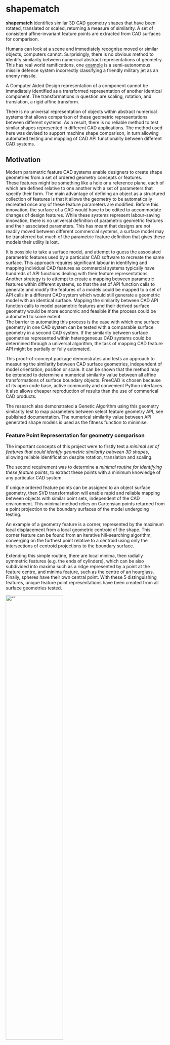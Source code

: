 
# shapematch

**shapematch** identifies similar 3D CAD geometry shapes that have been rotated, translated or scaled, returning a measure of similarity. A set of consistent affine-invariant feature points are extracted from CAD surfaces for comparison.

Humans can look at a scene and immediately recognise moved or similar objects, computers cannot. Surprisingly, there is no obvious method to identify similarity between numerical abstract representations of geometry. 
This has real world ramifications, one [example](http://web.archive.org/web/20230309122240/https://www.brookings.edu/techstream/understanding-the-errors-introduced-by-military-ai-applications/) is a semi-autonomous missile defence system incorrectly classifying a friendly military jet as an enemy missile.

A Computer Aided Design representation of a component cannot be immediately identified as a transformed representation of another identical component. The transformations in question are scaling, rotation, and translation, a rigid affine transform. 

There is no universal representation of objects within abstract numerical systems that allows comparison of these geometric representations between different systems. 
As a result, there is no reliable method to test similar shapes represented in different CAD applications. The method used here was devised to support machine shape comparison, in turn allowing automated testing and mapping of CAD API functionality between different CAD systems.

## Motivation

Modern parametric feature CAD systems enable designers to create shape geometries from a set of ordered geometry concepts or features.   
These features might be something like a hole or a reference plane, each of which are defined relative to one another with a set of parameters that specify their form. 
The main advantage of defining an object as a structured collection of features is that it allows the geometry to be automatically recreated once any of these feature parameters are modified. 
Before this innovation, the surface of a CAD would have to be edited to accommodate changes of design features. 
While these systems represent labour-saving innovation, there is no universal definition of parametric geometric features and their associated parameters. 
This has meant that designs are not readily moved between different commercial systems, a surface model may be transferred but much of the parametric feature definition that gives these models their utility is lost. 

It is possible to take a surface model, and attempt to guess the associated parametric features used by a particular CAD software to recreate the same surface. 
This approach requires significant labour in identifying and mapping individual CAD features as commercial systems typically have hundreds of API functions dealing with their feature representations. 
Another strategy is to attempt to create a mapping between parametric features within different systems, so that the set of API function calls to generate and modify the features of a models could be mapped to a set of API calls in a different CAD system which would still generate a geometric model with an identical surface. 
Mapping the similarity between CAD API function calls to model parametric features and their derived surface geometry would be more economic and feasible if the process could be automated to some extent.   
The barrier to automating this process is the ease with which one surface geometry in one CAD system can be tested with a comparable surface geometry in a second CAD system. 
If the similarity between surface geometries represented within heterogeneous CAD systems could be determined through a universal algorithm, the task of mapping CAD feature API might be partially or fully automated.   

This proof-of-concept package demonstrates and tests an approach to measuring the similarity between CAD surface geometries, independent of model orientation, position or scale. 
It can be shown that the method may be extended to determine a numerical similarity value between all affine transformations of surface boundary objects. 
FreeCAD is chosen because of its open code base, active community and convenient Python interfaces. It also allows cheaper reproduction of results than the use of commerical CAD products.

The research also demonstrated a Genetic Algorithm using this geometry similarity test to map parameters between select feature geometry API, see published documentation. 
The numerical similarity value between API generated shape models is used as the fitness function to minimise.



### Feature Point Representation for geometry comparison

The important concepts of this project were to firstly test a *minimal set of features that could identify geometric similarity between 3D shapes*, allowing reliable identification despite rotation, translation and scaling. 

The second requirement was to determine a *minimal routine for identifying these feature points*, to extract these points with a minimum knowledge of any particular CAD system.

If unique ordered feature points can be assigned to an object surface geometry, then SVD transformation will enable rapid and reliable mapping between objects with similar point sets, independent of the CAD environment. This minimal method relies on Cartensian points returned from a point projection to the boundary surfaces of the model undergoing testing.

An example of a geometry feature is a corner, represented by the maximum local displacement from a local geometric centroid of the shape. This corner feature can be found from an iterative hill-searching algorithm, converging on the furthest point relative to a centroid using only the intersections of centroid projections to the boundary surface.

Extending this simple routine, there are local minima, then radially symmetric features (e.g. the ends of cylinders), which can be also subdivided into maxima such as a ridge represented by a point at the feature centre, and minima feature, such as the centre of an hourglass. Finally, spheres have their own central point. With these 5 distinguishing features, unique feature point representations have been created from all surface geometries tested.

<img src=./docs/images/FeatureTypes.png alt= “” width=60% height=60%>

*Geometric surface showing feature points, ordered from top to bottom as,*
- *yellow: feature maxima centre,* 
- *magenta:feature minima point,*
- *green: feature minima centre,*
- *orange: sphere centre,*
- *green: feature minima centre,*
- *blue: feature maxima centre*


Increasing geometric complexity of a shape provides a more unique model representation, with more individual feature points and consequently a more reliable comparison. This is convenient as it allows a limited model set to test the applicability of the method. The original research used the primitive shape benchmark library published by the US National Design Repository to allow direct comparison with other techniques (see below).

The points in this feature point representation are preserved through object rotation, translation and uniform scaling operations. A unique helical ordering of these points allows the rotational matrix and translation vector to be derived from a Singular Value Decomposition operation, this represents a significant improvement in accuracy and speed over comparable techniques. 

<img src=./docs/images/ChiralityOrder1.png alt= “” width=50% height=50%>

*Find the most unique point, create an axis from this point to the centroid, then organise all other points in a spiral around this axis.*

An SVD decomposition of feature points in a source object and a target object returns a rotation and translation transform. By recording the deviation of points sampled from the source surface and transformed to the target surface, it is possible to generate an accurate statistical probability of shape similarity.

<img src=./docs/images/Cartoon5.png alt= “” width=50% height=50%>

*Transform random source points (stars) to target model, and test deviation from model surface.*

As the displacement of feature points from the local model centroid are preserved under scaling, rotation and translation (footnote affine transformation also includes shearing along various axes, and extra processing step), these values can be formed into a histogram to make rapid comparison with similar histograms of other geometries. These feature points are further ordered by type, whether representing surface maxima, surface minima, centrepoints of rotationally-symmetric features or spheres.

<img src=./docs/images/AlgFlowchart.png alt= “” width=60% height=60%>

*Shape matching algorithm*

Further details available at,

## Documentation

[Borland, T.D., 2019. An automated method mapping parametric features between computer aided design software (Doctoral dissertation, Brunel University London).](https://bura.brunel.ac.uk/bitstream/2438/19184/1/FulltextThesis.pdf)

## Installation

This version uses the open-source [FreeCAD](https://wiki.freecad.org/Download) 3D computer aided design geometry engine, alongside the 3D graphics libraries used with the software (PySide2, pivy, coin). 
Under Microsoft Windows, the FreeCAD directory is presumed to be,

    C:\Program Files\FreeCAD*\

Under Debian, Ubuntu Linux, 

    /usr/lib/freecad

**shapeMatch** has been tested with Ubuntu 20.04.5 LTS & FreeCAD 0.20.2, the most trouble-free installation is via Debian Advanced Package Tool, which also allows installation of a compatible pivy library.
See [official FreeCAD docs](https://wiki.freecad.org/Installing_on_Linux)
[See also](https://pkgs.org/download/python3-pivy)

```bash
$ sudo apt-get update
$ sudo apt-get install freecad
$ sudo apt-get install python3-pivy
```

The AppImage squashfs package also tested, but requires that the package is unpacked and pathnames set. 
Ubuntu snaps FreeCAD 0.20.2 installation does not load local Python site-packages or FreeCAD python objects.
The directory location of FreeCAD python interfaces and local site-packages is added to the python PATH environment variable. 
Libraries required for Open Inventor visual display are installed within the FreeCAD installation, use PySide2 rather than PyQt5 with FreeCAD 0.20.


Clone the project to a local directory to repeat tests using the NIST/Drexel CAD STEP data

```bash
$ git clone https://github.com/USERNAME/shapematch
```

### Library installation

The universal Python PyPI package index only lists an outdated version of the python coin3D binding, **pivy 0.3.0**. 
FreeCAD and the FreeCAD Graphic User Interface is sensitive to library versions used in compilation, PySide2, PyQt, Pivy.
While a virtual environment would be the ideal approach, Pipenv is unsuited to a distribution mixing Python and version-sensitive C++ libraries.  
Anaconda/conda provides a suitable distribution environment but does not host stable distributions at the time of writing. 


The Python environment path is updated in Windows to reflect the default path of the FreeCAD binary files and associated graphics libraries.
```python
FreeCADPATH = r"C:\Program Files\FreeCAD*\bin"
```

Under Ubuntu, the default system-wide installation functions correctly (tested Ubuntu 20.04.5 LTS with FreeCAD 0.20.2, Python 3.8)

```python
FreeCADPATH = r"/usr/lib/freecad/bin"
PythonPackagePATH = r"/usr/lib/freecad-python3/lib"
```

The [AppImage](https://github.com/FreeCAD/FreeCAD-Bundle/releases/tag/0.20.2) version tested also works when installed with the AppImageLauncher package and the squashfs filesystem is extracted.  
(FreeCAD_0.20.2-2022-12-27-conda-Linux-x86_64-py310_529d628153ed2b233333ba5cef519383.AppImage)

```python
FreeCADPATH = r"/home/LOCAL_USER/Applications/FreeCAD_SQUASHFS_ROOT/usr/bin"
PythonPackagePATH = r"/home/LOCAL_USER/Applications/FreeCAD_SQUASHFS_ROOT/usr/lib/python3.1/site-packages"
```

## Usage

The shapeMatch package can be run from a terminal command line, two functions are available,

```bash
$ python -m shapematch singlePRtest -I /path/to/shape/STEP/files
```

**singletest** selects three STEP CAD files, all rotated, scaled and positioned at random. The designated negative model is a different shape than the source and positive model. 

Each of these three CAD models are converted to feature point representations, so that a similarity comparison of the source model against the positive and negative models can be tested. The feature point object files are saved, as are the comparison metrics. The FreeCAD geometry engine is invoked through an external python interface rather than the script running within the internal FreeCAD python scripting interpreter.

The command line has options to provide the path to the output directory where the generated feature point representations are saved (**-O**), the input directory containing the STEP models (**-I**), alternatively, the paths to specified source, negative and positive STEP files may be individually specified (**-sf**, **-nf**, **-pf**). Comparison metrics are saved as a comma-seperated value file, if a file already exists it is updated. The CSV file name may be optionally specified (**-of**). 

The topographic schema uses simple feature points such as the centre of radially symmetric features and the local extrema relative to the shape centroid. The process of locating these points can be followed (and debugged) from a 3D CAD representation saved as an Open Inventor scenegraph file. This file is created with the **-s2** flag. A scenegraph file of the source, positive and negative files under comparison may be saved wth the **-s** flag.

Each operation of the **singletest** creates three feature point representation objects corresponding to the source, positive and negative STEP files used. Once a number of these object feature point representations have been created and saved as files, they may be used to demonstrate the speed and accuracy of similarity matching using this representation.


```bash
$ python -m shapematch multitest -I /path/to/shape/object/files
```

**multitest** performs a similarity comparison over all feature point representation models within a specified input directory (**-I**). This process generates a CSV output file which may be explicitly named (**-of**), and a python object file containing similar data, which may be saved with a custom filename following the **-obf** flag. Both command functions have a verbose flag (**-v**) which displays detailed operational information.

### Visualisation

A stand-alone program **iv_viewer.py** is provided to allow viewing of created scenegraph files without recourse to the FreeCAD program, (IV scenegraphs of model surfaces are not displaying within FreeCAD for indetermined reasons)

```bash
$ python -m iv_viewer -I /path/to/scenegraph/file
```

### CAD source data 

The NIST/Drexel CAD primitive shape benchmark library was used in the published research attached to these routines as it was designed for shape matching algorithm testing, enabling direct comparison against other published methods. Unfortunately this Primitive Models Classification archive disappeared from its hosted site at 

http://web.archive.org/web/20181105065515/http://edge.cs.drexel.edu/repository/

https://www.nist.gov/publications/nist-design-repository-project-project-overview-and-implementation-design

It is supplied for reference within the local */data/primitives* subfolder, under the [NIST license](https://www.nist.gov/open/copyright-fair-use-and-licensing-statements-srd-data-software-and-technical-series-publications#software)

https://github.com/usnistgov/engineering-design-models/blob/master/LICENSE.md

https://github.com/usnistgov/engineering-design-models

A number of other CAD libraries exist for similar benchmark comparative purposes, e.g.

https://www.nist.gov/publications/repository-design-process-planning-and-assembly

https://github.com/bharadwaj-manda/CADNET-Dataset

FreeCAD, the CAD program used, will import a wide variety of CAD models. The only requirement is that a point projected to the imported geometry will register an intersection. See,

https://wiki.freecad.org/Import_Export

Note that the native STEP CAD format allows rapid extraction of the feature points used in this schema, however the intent of the project was to demonstrate that a minimal set of API features could be used within any CAD program to query any CAD shape, namely the projection 

## Screenshots

<img src="./docs/images/Screenshot1.png" alt= "“”" width="60%" height="60%">

*Screenshot showing iv_viewer displaying matching between two similar shapes. The marked points show tests for deviation between transformed random surface points from the source shape, projected to the surface of the target shape.* 

<img src="./docs/images/Screenshot2.png" alt= "“”" width="60%" height="60%">

*Representation of a source shape (oblong - green), transformed to a positive similar shape (oblong - green), and a negative dissimilar shape (oblate spheroid - red).*

## Project Status

This code supported doctoral research into automated CAD API mapping. 
It has been ported from the original CAD geometry engine, McNeel Rhinoceros 5.0 which had a convenient COM Rhinoscript interface to an actively maintained FLOSS 3D CAD.

## Contributing

To contribute to **shapematch** create a fork on GitHub. Clone your fork, make some changes, and submit a pull request.

## License

[LGPLv3](https://choosealicense.com/licenses/lgpl-3.0/)

[![Code style: black](https://img.shields.io/badge/code%20style-black-000000.svg)](https://github.com/psf/black)

![Python](https://img.shields.io/badge/python-3670A0?style=for-the-badge&logo=python&logoColor=ffdd54)

![Ubuntu](https://img.shields.io/badge/Ubuntu-E95420?style=for-the-badge&logo=ubuntu&logoColor=white)

![Windows](https://img.shields.io/badge/Windows-0078D6?style=for-the-badge&logo=windows&logoColor=white)